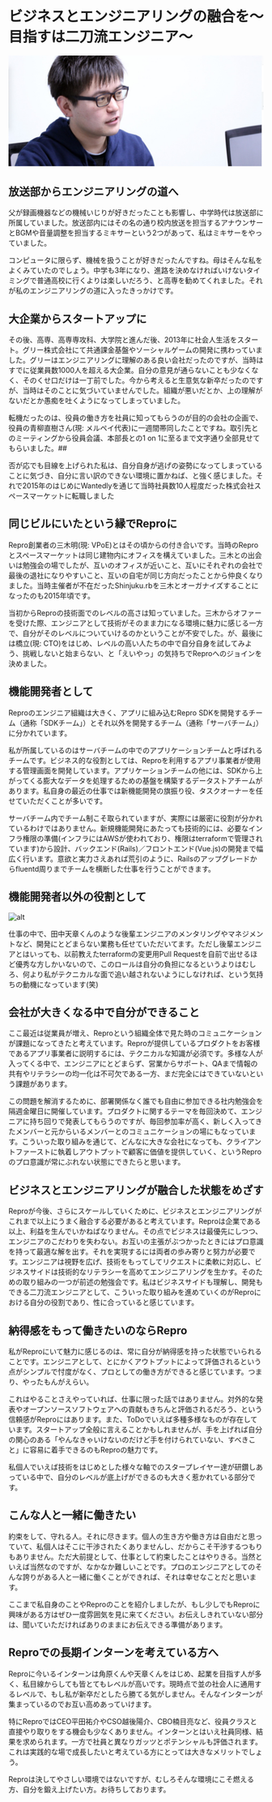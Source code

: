 # ビジネスとエンジニアリングの融合を～目指すは二刀流エンジニア～


![alt](https://github.com/komoshun/Employer-Branding/blob/master/20180302/assets/%E3%82%B9%E3%82%AF%E3%83%AA%E3%83%BC%E3%83%B3%E3%82%B7%E3%83%A7%E3%83%83%E3%83%88%202019-05-09%2016.21.38.png)

## 放送部からエンジニアリングの道へ
父が録画機器などの機械いじりが好きだったことも影響し、中学時代は放送部に所属していました。放送部内にはその名の通り校内放送を担当するアナウンサーとBGMや音量調整を担当するミキサーという2つがあって、私はミキサーをやっていました。

コンピュータに限らず、機械を扱うことが好きだったんですね。母はそんな私をよくみていたのでしょう。中学も3年になり、進路を決めなければいけないタイミングで普通高校に行くよりは楽しいだろう、と高専を勧めてくれました。それが私のエンジニアリングの道に入ったきっかけです。

## 大企業からスタートアップに

その後、高専、高専専攻科、大学院と進んだ後、2013年に社会人生活をスタート。グリー株式会社にて共通課金基盤やソーシャルゲームの開発に携わっていました。グリーはエンジニアリングに理解のある良い会社だったのですが、当時はすでに従業員数1000人を超える大企業。自分の意見が通らないことも少なくなく、そのくせ口だけは一丁前でした。今から考えると生意気な新卒だったのですが、当時はそのことに気づいていませんでした。組織が悪いだとか、上の理解がないだとか愚痴を吐くようになってしまっていました。

転機だったのは、役員の働き方を社員に知ってもらうのが目的の会社の企画で、役員の青柳直樹さん(現: メルペイ代表)に一週間帯同したことですね。取引先とのミーティングから役員会議、本部長との1 on 1に至るまで文字通り全部見せてもらいました。##

否が応でも目線を上げられた私は、自分自身が逃げの姿勢になってしまっていることに気づき、自分に言い訳のできない環境に置かねば、と強く感じました。それで2015年のはじめにWantedlyを通じて当時社員数10人程度だった株式会社スペースマーケットに転職しました

## 同じビルにいたという縁でReproに

Repro創業者の三木明(現: VPoE)とはその頃からの付き合いです。当時のReproとスペースマーケットは同じ建物内にオフィスを構えていました。三木との出会いは勉強会の場でしたが、互いのオフィスが近いこと、互いにそれぞれの会社で最後の退社になりやすいこと、互いの自宅が同じ方向だったことから仲良くなりました。当時主催者が不在だったShinjuku.rbを三木とオーガナイズすることになったのも2015年頃です。

当初からReproの技術面でのレベルの高さは知っていました。三木からオファーを受けた際、エンジニアとして技術がそのまま力になる環境に魅力に感じる一方で、自分がそのレベルについていけるのかということが不安でした。が、最後には橋立(現: CTO)をはじめ、レベルの高い人たちの中で自分自身を試してみよう、挑戦しないと始まらない、と「えいやっ」の気持ちでReproへのジョインを決めました。

## 機能開発者として

Reproのエンジニア組織は大きく、アプリに組み込むRepro SDKを開発するチーム（通称「SDKチーム」）とそれ以外を開発するチーム（通称「サーバチーム」）に分かれています。

私が所属しているのはサーバチームの中でのアプリケーションチームと呼ばれるチームです。ビジネス的な役割としては、Reproを利用するアプリ事業者が使用する管理画面を開発しています。アプリケーションチームの他には、SDKから上がってくる膨大なデータを処理するための基盤を構築するデータストアチームがあります。私自身の最近の仕事では新機能開発の旗振り役、タスクオーナーを任せていただくことが多いです。

サーバチーム内でチーム制こそ取られていますが、実際には厳密に役割が分かれているわけではありません。新規機能開発にあたっても技術的には、必要なインフラ権限の準備(インフラにはAWSが使われており、権限はterraformで管理されています)から設計、バックエンド(Rails)／フロントエンド(Vue.js)の開発まで幅広く行います。意欲と実力さえあれば荒引のように、Railsのアップグレードからfluentd周りまでチームを横断した仕事を行うことができます。

## 機能開発者以外の役割として

![alt](zttps://github.com/komoshun/Employer-Branding/blob/master/20180302/assets/c301d7ad-199d-4c63-9ef5-85f1b5bc407c.jpeg)

仕事の中で、田中天章くんのような後輩エンジニアのメンタリングやマネジメントなど、開発にとどまらない業務も任せていただいてます。ただし後輩エンジニアとはいっても、以前教えたterraformの変更用Pull Requestを自前で出せるほど優秀な方しかいないので、このロールは自分の負担になるというよりはむしろ、何より私がテクニカルな面で追い越されないようにしなければ、という気持ちの動機になっています(笑)


## 会社が大きくなる中で自分ができること

ここ最近は従業員が増え、Reproという組織全体で見た時のコミュニケーションが課題になってきたと考えています。Reproが提供しているプロダクトをお客様であるアプリ事業者に説明するには、テクニカルな知識が必須です。多様な人が入ってくる中で、エンジニアにとどまらず、営業からサポート、QAまで情報の共有やリテラシーの均一化は不可欠である一方、まだ完全にはできていないという課題があります。

この問題を解消するために、部署関係なく誰でも自由に参加できる社内勉強会を隔週金曜日に開催しています。プロダクトに関するテーマを毎回決めて、エンジニアに持ち回りで発表してもらうのですが、毎回参加率が高く、新しく入ってきたメンバーと元からいるメンバーとのコミュニケーションの場にもなっています。こういった取り組みを通じて、どんなに大きな会社になっても、クライアントファーストに執着しアウトプットで顧客に価値を提供していく、というReproのプロ意識が常にぶれない状態にできたらと思います。

## ビジネスとエンジニアリングが融合した状態をめざす

Reproが今後、さらにスケールしていくために、ビジネスとエンジニアリングがこれまで以上にうまく融合する必要があると考えています。Reproは企業である以上、利益を生んでいかねばなりません。その点でビジネスは最優先にしつつ、エンジニアのこだわりを失わない。お互いの主張がぶつかったときにはプロ意識を持って最適な解を出す。それを実現するには両者の歩み寄りと努力が必要です。エンジニアは視野を広げ、技術をもってしてリクエストに柔軟に対応し、ビジネスサイドは技術的なリテラシーを高めてエンジニアリングを生かす。そのための取り組みの一つが前述の勉強会です。私はビジネスサイドも理解し、開発もできる二刀流エンジニアとして、こういった取り組みを進めていくのがReproにおける自分の役割であり、性に合っていると感じています。

## 納得感をもって働きたいのならRepro

私がReproにいて魅力に感じるのは、常に自分が納得感を持った状態でいられることです。エンジニアとして、とにかくアウトプットによって評価されるという点がシンプルで忖度がなく、プロとしての働き方ができると感じています。つまり、やったもんがえらい。

これはやることさえやっていれば、仕事に限った話ではありません。対外的な発表やオープンソースソフトウェアへの貢献もきちんと評価されるだろう、という信頼感がReproにはあります。また、ToDoでいえば多種多様なものが存在しています。スタートアップ全般に言えることかもしれませんが、手を上げれば自分の関心のある「やんなきゃいけないのだけど手を付けられていない、すべきこと」に容易に着手できるのもReproの魅力です。

私個人でいえば技術をはじめとした様々な軸でのスタープレイヤー達が研鑽しあっている中で、自分のレベルが底上げができるのも大きく惹かれている部分です。

## こんな人と一緒に働きたい

約束をして、守れる人。それに尽きます。個人の生き方や働き方は自由だと思っていて、私個人はそこに干渉されたくありませんし、だからこそ干渉するつもりもありません。ただ大前提として、仕事として約束したことはやりきる。当然といえば当然なのですが、なかなか難しいことです。プロのエンジニアとしてのそんな誇りがある人と一緒に働くことができれば、それは幸せなことだと思います。

ここまで私自身のことやReproのことを紹介しましたが、もし少しでもReproに興味がある方はぜひ一度雰囲気を見に来てください。お伝えしきれていない部分は、聞いていただければありのままにお伝えできる準備があります。

## Reproでの長期インターンを考えている方へ
Reproに今いるインターンは角原くんや天章くんをはじめ、起業を目指す人が多く、私目線からしても皆とてもレベルが高いです。現時点で並の社会人に通用するレベルで、もし私が新卒だとしたら勝てる気がしません。そんなインターンが集まっているのでお互い高めあっていけます。

特にReproではCEO平田祐介やCSO越後陽介、CBO楠目亮など、役員クラスと直接やり取りをする機会も少なくありません。インターンとはいえ社員同様、結果を求められます。一方で社員と異なりガッツとポテンシャルも評価されます。これは実践的な場で成長したいと考えている方にとっては大きなメリットでしょう。

Reproは決してやさしい環境ではないですが、むしろそんな環境にこそ燃える方、自分を鍛え上げたい方。お待ちしております。

